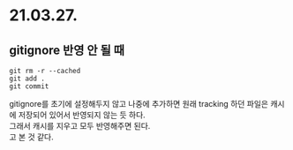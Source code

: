 # 21.03.27.
## gitignore 반영 안 될 때
```
git rm -r --cached
git add .
git commit 
```

gitignore를 초기에 설정해두지 않고 나중에 추가하면 원래 tracking 하던 파일은 캐시에 저장되어 있어서 반영되지 않는 듯 하다.   
그래서 캐시를 지우고 모두 반영해주면 된다.   
고 본 것 같다.
